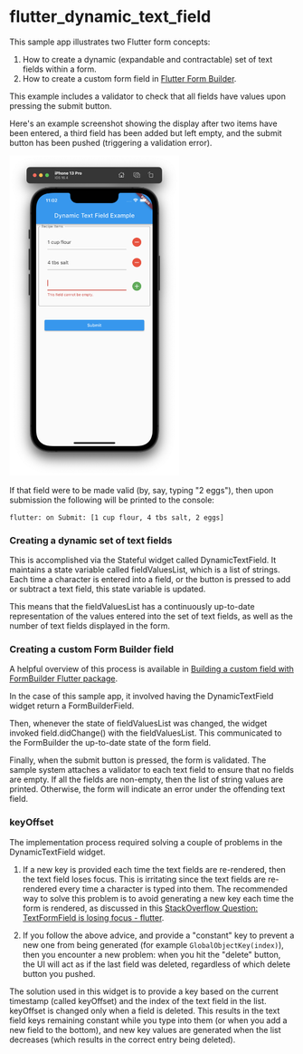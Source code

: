 # flutter_dynamic_text_field

This sample app illustrates two Flutter form concepts:

1. How to create a dynamic (expandable and contractable) set of text fields within a form.
2. How to create a custom form field in [Flutter Form Builder](https://pub.dev/packages/flutter_form_builder).

This example includes a validator to check that all fields have values upon pressing the submit button.

Here's an example screenshot showing the display after two items have been entered, a third field has been added but left empty, and the submit button has been pushed (triggering a validation error).

<img width="300px" src="README.png">

If that field were to be made valid (by, say, typing "2 eggs"), then upon submission the following will be printed to the console:

```
flutter: on Submit: [1 cup flour, 4 tbs salt, 2 eggs]
```

### Creating a dynamic set of text fields

This is accomplished via the Stateful widget called DynamicTextField.  It maintains a state variable called fieldValuesList, which is a list of strings. Each time a character is entered into a field, or the button is pressed to add or subtract a text field, this state variable is updated.

This means that the fieldValuesList has a continuously up-to-date representation of the values entered into the set of text fields, as well as the number of text fields displayed in the form. 

### Creating a custom Form Builder field

A helpful overview of this process is available in [Building a custom field with FormBuilder Flutter package](https://medium.com/@danvickmiller/building-a-custom-flutter-form-builder-field-c67e2b2a27f4).

In the case of this sample app, it involved having the DynamicTextField widget return a FormBuilderField. 

Then, whenever the state of fieldValuesList was changed, the widget invoked field.didChange() with the fieldValuesList. This communicated to the FormBuilder the up-to-date state of the form field.

Finally, when the submit button is pressed, the form is validated.  The sample system attaches a validator to each text field to ensure that no fields are empty. If all the fields are non-empty, then the list of string values are printed. Otherwise, the form will indicate an error under the offending text field.

### keyOffset 

The implementation process required solving a couple of problems in the DynamicTextField widget.

1. If a new key is provided each time the text fields are re-rendered, then the text field loses focus.  This is irritating since the text fields are re-rendered every time a character is typed into them. The recommended way to solve this problem is to avoid generating a new key each time the form is rendered, as discussed in this [StackOverflow Question: TextFormField is losing focus - flutter](https://stackoverflow.com/questions/48845568/textformfield-is-losing-focus-flutter).

2. If you follow the above advice, and provide a "constant" key to prevent a new one from being generated (for example `GlobalObjectKey(index)`), then you encounter a new problem: when you hit the "delete" button, the UI will act as if the last field was deleted, regardless of which delete button you pushed. 

The solution used in this widget is to provide a key based on the current timestamp (called keyOffset) and the index of the text field in the list.  keyOffset is changed only when a field is deleted. This results in the text field keys remaining constant while you type into them (or when you add a new field to the bottom), and new key values are generated when the list decreases (which results in the correct entry being deleted).
